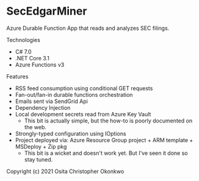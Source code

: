 # SecEdgarMiner

Azure Durable Function App that reads and analyzes SEC filings.

Technologies
- C# 7.0
- .NET Core 3.1
- Azure Functions v3

Features
- RSS feed consumption using conditional GET requests
- Fan-out/fan-in durable functions orchestration
- Emails sent via SendGrid Api
- Dependency Injection
- Local development secrets read from Azure Key Vault
    - This bit is actually simple, but the how-to is poorly documented on the web.
- Strongly-typed configuration using IOptions
- Project deployed via: Azure Resource Group project + ARM template + MSDeploy + Zip pkg
    - This bit is a wicket and doesn't work yet. But I've seen it done so stay tuned.

Copyright (c) 2021 Osita Christopher Okonkwo
